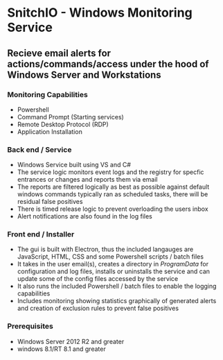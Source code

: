 # SnitchIO - Windows Monitoring Service

## Recieve email alerts for actions/commands/access under the hood of Windows Server and Workstations

### Monitoring Capabilities

- Powershell
- Command Prompt (Starting services)
- Remote Desktop Protocol (RDP)
- Application Installation

### Back end / Service

- Windows Service built using VS and C#
- The service logic monitors event logs and the registry for specfic entrances or changes and reports them via email
- The reports are filtered logically as best as possible against default windows commands typically ran as scheduled tasks, there will be residual false positives
- There is timed release logic to prevent overloading the users inbox
- Alert notifications are also found in the log files

### Front end / Installer

- The gui is built with Electron, thus the included langauges are JavaScript, HTML, CSS and some Powershell scripts / batch files
- It takes in the user email(s), creates a directory in *ProgramData* for configuration and log files, installs or uninstalls the service and can update some of the config files accessed by the service
- It also runs the included Powershell / batch files to enable the logging capabilities
- Includes monitoring showing statistics graphically of generated alerts and creation of exclusion rules to prevent false positives

### Prerequisites

- Windows Server 2012 R2 and greater
- windows 8.1/RT 8.1 and greater

